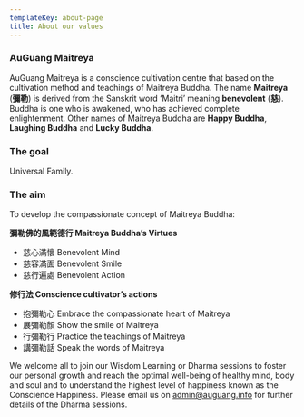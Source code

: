 ```yaml
---
templateKey: about-page
title: About our values
---
```

### AuGuang Maitreya

AuGuang Maitreya is a conscience cultivation centre that based on the cultivation method and teachings of Maitreya Buddha.  The name **Maitreya** (**彌勒**) is derived from the Sanskrit word ‘Maitri’ meaning **benevolent** (**慈**). Buddha is one who is awakened, who has achieved complete enlightenment. Other names of Maitreya Buddha are **Happy Buddha**, **Laughing Buddha** and **Lucky Buddha**. 

### The goal

Universal Family.

### The aim

To develop the compassionate concept of Maitreya Buddha: 

**彌勒佛的風範德行 Maitreya Buddha’s Virtues**

* 慈心滿懷   Benevolent Mind
* 慈容滿面   Benevolent Smile
* 慈行遍處   Benevolent Action

**修行法 Conscience cultivator’s actions**

* 抱彌勒心   Embrace the compassionate heart of Maitreya
* 展彌勒顏   Show the smile of Maitreya
* 行彌勒行   Practice the teachings of Maitreya
* 講彌勒話   Speak the words of Maitreya

We welcome all to join our Wisdom Learning or Dharma sessions to foster our personal growth and reach the optimal well-being of healthy mind, body and soul and to understand the highest level of happiness known as the Conscience Happiness. Please email us on admin@auguang.info for further details of the Dharma sessions.
